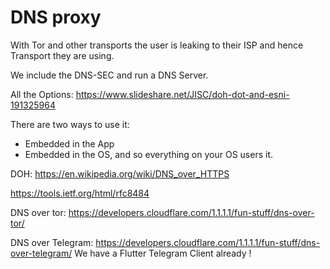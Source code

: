 # DNS proxy


With Tor and other transports the user is leaking to their ISP and hence Transport they are using.

We include the DNS-SEC and run a DNS Server.

All the Options:
https://www.slideshare.net/JISC/doh-dot-and-esni-191325964

There are two ways to use it:
- Embedded in the App
- Embedded in the OS, and so everything on your OS users it.

DOH: https://en.wikipedia.org/wiki/DNS_over_HTTPS

https://tools.ietf.org/html/rfc8484

DNS over tor: https://developers.cloudflare.com/1.1.1.1/fun-stuff/dns-over-tor/

DNS over Telegram: https://developers.cloudflare.com/1.1.1.1/fun-stuff/dns-over-telegram/
We have a Flutter Telegram Client already !
